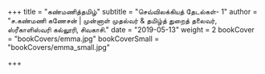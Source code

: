 +++
title = "கண்மணித்தமிழ்"
subtitle = "செவ்விலக்கியத் தேடல்கள்- 1"
author = "ச.கண்மணி கணேசன் | முன்னாள் முதல்வர் & தமிழ்த் துறைத் தலைவர், ஸ்ரீகாளிஸ்வரி கல்லூரி, சிவகாசி."
date = "2019-05-13"
weight = 2
bookCover = "bookCovers/emma.jpg"
bookCoverSmall = "bookCovers/emma_small.jpg"

+++